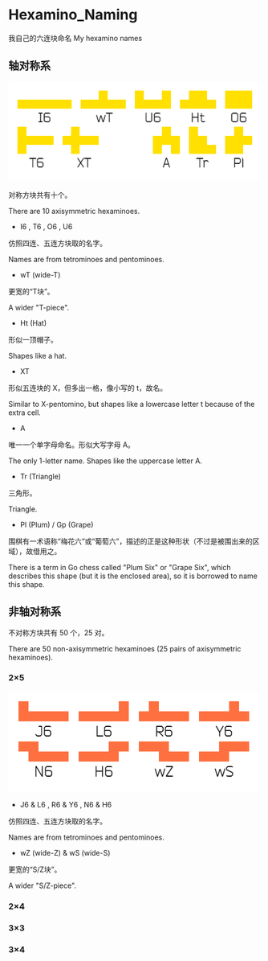 # Hexamino_Naming
我自己的六连块命名 My hexamino names

## 轴对称系

![](https://github.com/Aqua6623/Hexamino_Naming/blob/main/pic/sym.png)

对称方块共有十个。

There are 10 axisymmetric hexaminoes.

- I6 , T6 , O6 , U6

仿照四连、五连方块取的名字。

Names are from tetrominoes and pentominoes.

- wT (wide-T)

更宽的“T块”。

A wider "T-piece".

- Ht (Hat)

形似一顶帽子。

Shapes like a hat.

- XT

形似五连块的 X，但多出一格，像小写的 t，故名。

Similar to X-pentomino, but shapes like a lowercase letter t because of the extra cell.

- A

唯一一个单字母命名。形似大写字母 A。

The only 1-letter name. Shapes like the uppercase letter A.

- Tr (Triangle)

三角形。

Triangle.

- Pl (Plum) / Gp (Grape)

围棋有一术语称“梅花六”或“葡萄六”，描述的正是这种形状（不过是被围出来的区域），故借用之。

There is a term in Go chess called "Plum Six" or "Grape Six", which describes this shape (but it is the enclosed area), so it is borrowed to name this shape.

## 非轴对称系

不对称方块共有 50 个，25 对。

There are 50 non-axisymmetric hexaminoes (25 pairs of axisymmetric hexaminoes).

### 2×5

![](https://github.com/Aqua6623/Hexamino_Naming/blob/main/pic/asym_5-2.png)

- J6 & L6 , R6 & Y6 , N6 & H6

仿照四连、五连方块取的名字。

Names are from tetrominoes and pentominoes.

- wZ (wide-Z) & wS (wide-S)

更宽的“S/Z块”。

A wider "S/Z-piece".

### 2×4

### 3×3

### 3×4